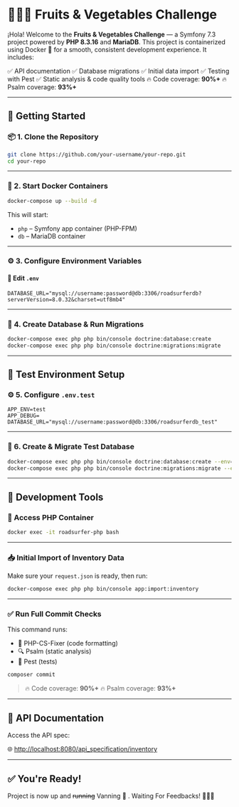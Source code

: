 # 🍓🥬🚐 Fruits & Vegetables Challenge

¡Hola!
Welcome to the **Fruits & Vegetables Challenge** — a Symfony 7.3 project powered by **PHP 8.3.16** and **MariaDB**.
This project is containerized using Docker 🐳 for a smooth, consistent development experience. It includes:

✅ API documentation
✅ Database migrations
✅ Initial data import
✅ Testing with Pest
✅ Static analysis & code quality tools
🔥 Code coverage: **90%+**
🔥 Psalm coverage: **93%+**

---

## 🚀 Getting Started

### 📦 1. Clone the Repository

```bash
git clone https://github.com/your-username/your-repo.git
cd your-repo
```

---

### 🐳 2. Start Docker Containers

```bash
docker-compose up --build -d
```

This will start:
- `php` – Symfony app container (PHP-FPM)
- `db` – MariaDB container

---

### ⚙️ 3. Configure Environment Variables

#### 🔧 Edit `.env`

```env
DATABASE_URL="mysql://username:password@db:3306/roadsurferdb?serverVersion=8.0.32&charset=utf8mb4"
```

---

### 🧱 4. Create Database & Run Migrations

```bash
docker-compose exec php php bin/console doctrine:database:create
docker-compose exec php php bin/console doctrine:migrations:migrate
```

---

## 🧪 Test Environment Setup

### ⚙️ 5. Configure `.env.test`

```env
APP_ENV=test
APP_DEBUG=
DATABASE_URL="mysql://username:password@db:3306/roadsurferdb_test"
```

---

### 🧱 6. Create & Migrate Test Database

```bash
docker-compose exec php php bin/console doctrine:database:create --env=test
docker-compose exec php php bin/console doctrine:migrations:migrate --env=test
```

---

## 🧰 Development Tools

### 🐚 Access PHP Container

```bash
docker exec -it roadsurfer-php bash
```

---

### 📥 Initial Import of Inventory Data

Make sure your `request.json` is ready, then run:

```bash
docker-compose exec php php bin/console app:import:inventory
```

---

### ✅ Run Full Commit Checks

This command runs:

- 🧹 PHP-CS-Fixer (code formatting)
- 🔍 Psalm (static analysis)
- 🧪 Pest (tests)

```bash
composer commit
```

> 🔥 Code coverage: **90%+**
> 🔥 Psalm coverage: **93%+**

---

## 📘 API Documentation

Access the API spec:

🌐 [http://localhost:8080/api_specification/inventory](http://localhost:8080/api_specification/inventory)

---

## ✅ You're Ready!

Project is now up and ~~running~~ Vanning 🚐 .
Waiting For Feedbacks! 🚐🚐🚐
